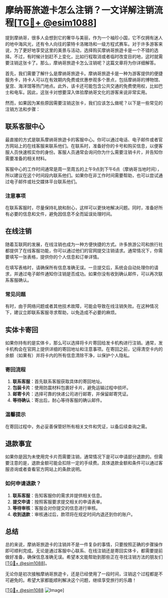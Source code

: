 # 摩纳哥旅遊卡怎么注销？一文详解注销流程[[TG💪+ @esim1088](https://t.me/s/esim1088)]

提到摩纳哥，很多人会想到它的奢华与美丽，作为一个袖珍小国，它不仅拥有迷人的地中海风光，还有令人向往的蒙特卡洛赌场和一级方程式赛车。对于许多游客来说，为了更好地享受这里的美景与活动，选择购买摩纳哥旅遊卡是一个不错的选择。不过，有时候计划赶不上变化，比如行程取消或者临时改变目的地，这时就需要注销这张卡了。那么，摩纳哥旅遊卡怎么注销呢？这篇文章将为你详细解答。

首先，我们需要了解什么是摩纳哥旅遊卡。摩纳哥旅遊卡是一种为游客提供的便捷服务卡，持卡人可以在有效期内免费或优惠参观多个景点，包括摩纳哥的博物馆、皇宫、海洋馆等热门地点。此外，该卡还可能包含公共交通的免费使用权，比如巴士和电车。因此，这张卡对想要深入体验摩纳哥文化的游客来说非常实用。

然而，如果因为某些原因需要注销这张卡，我们应该怎么做呢？以下是一些常见的注销方法和步骤：

## 联系客服中心

最直接的方式是联系摩纳哥旅遊卡的客服中心。你可以通过电话、电子邮件或者官方网站上的在线客服来联系他们。在联系时，准备好你的卡号和购买信息，以便客服人员快速核实你的身份。客服人员通常会询问你为什么需要注销卡片，并告知你需要准备的相关材料。

客服中心的工作时间通常是周一至周五的上午9点到下午6点（摩纳哥当地时间），所以建议在这个时间段内联系他们。如果你在非工作时间需要帮助，也可以尝试通过电子邮件或社交媒体平台联系他们。

### 注意事项

在联系客服时，尽量保持礼貌和耐心，这样可以更快地解决问题。同时，准备好所有必要的信息和文件，避免因信息不全而延误处理时间。

## 在线注销

随着互联网的发展，在线注销也成为一种方便快捷的方式。许多旅游公司和旅行社都提供了在线客服功能，你可以通过他们的官网提交注销请求。通常情况下，你需要填写一张表格，提供你的个人信息和订单详情。

在填写表格时，请确保所有信息准确无误。一旦提交后，系统会自动处理你的请求，并通过电子邮件通知你注销是否成功。如果你没有收到确认邮件，可以再次联系客服确认。

### 常见问题

有时，由于网络问题或者其他技术故障，可能会导致在线注销失败。在这种情况下，建议立即联系客服寻求帮助，以免造成不必要的麻烦。

## 实体卡寄回

如果你持有的是实体卡，那么可以选择将卡片寄回给发卡机构进行注销。通常，发卡机构会在官网上提供详细的寄回地址和注意事项。在寄回之前，记得清空卡内的余额（如果有）并将卡内的所有信息清除干净，以保护个人隐私。

### 寄回流程

1. **联系客服**：首先联系客服获取具体的寄回地址。
2. **包装卡片**：使用防震材料包裹好卡片，避免运输过程中损坏。
3. **邮寄卡片**：选择可靠的快递公司进行邮寄，并保留邮寄凭证。
4. **等待确认**：寄出后，耐心等待客服的确认邮件。

### 温馨提示

在寄回过程中，务必妥善保管好所有相关文件和凭证，以备后续查询之需。

## 退款事宜

如果你是因为未使用完卡片而需要注销，通常情况下是可以申请部分退款的。但需要注意的是，退款金额可能会扣除一定的手续费。具体退款金额和条件可以通过客服咨询或者查看官方网站上的条款说明。

### 如何申请退款？

1. **联系客服**：告知客服你的需求并提供相关信息。
2. **提交申请**：按照客服要求提交相关的申请表单。
3. **等待审核**：客服会对你提交的信息进行审核。
4. **收到退款**：审核通过后，款项将在规定时间内退还到你的账户。

## 总结

总的来说，摩纳哥旅遊卡的注销并不是一件复杂的事情，只要按照正确的步骤操作即可顺利完成。无论是通过客服中心联系、在线注销还是寄回实体卡，都需要提前做好准备，确保信息准确无误。希望本文能帮助到那些正在寻找注销方法的朋友们[[TG💪+ @esim1088](https://t.me/s/esim1088)]。

无论你是初次接触摩纳哥旅遊卡，还是已经使用了一段时间，注销这个过程都是不可避免的。希望大家都能顺利解决这个问题，继续享受旅行的乐趣！

[[TG💪+ @esim1088](https://t.me/s/esim1088) ![Image](https://i.postimg.cc/4NQfJmqS/Snipaste-2025-05-13-00-14-12.png)]